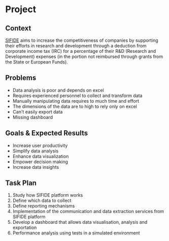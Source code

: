 # Project

## Context
[SIFIDE](https://sifide.ani.pt) aims to increase the competitiveness of companies by supporting their efforts in research and development through a deduction from corporate income tax (IRC) for a percentage of their R&D (Research and Development) expenses (in the portion not reimbursed through grants from the State or European Funds).

## Problems
- Data analysis is poor and depends on excel
- Requires experienced personnel to collect and transform data
- Manually manipulating data requires to much time and effort
- The dimensions of the data are to high to rely only on excel
- Can't easily export data
- Missing dashboard

## Goals & Expected Results
- Increase user productivity
- Simplify data analysis
- Enhance data visualization
- Empower decision making
- Increase data insights

## Task Plan
1. Study how SIFIDE platform works
2. Define which data to collect
3. Define reporting mechanisms
4. Implementation of the communication and data extraction services from SIFIDE platform
5. Develop a dashboard that allows data visualisation, analysis and exportation
6. Performance analysis using tests in a simulated environment
